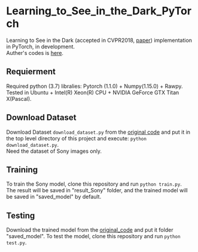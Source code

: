 # Learning_to_See_in_the_Dark_PyTorch  
  
Learning to See in the Dark (accepted in CVPR2018, [paper](http://cchen156.web.engr.illinois.edu/paper/18CVPR_SID.pdf)) implementation in PyTorch, in development.  
Auther's codes is [here](https://github.com/cchen156/Learning-to-See-in-the-Dark).  
    
## Requierment  
Required python (3.7) libralies: Pytorch (1.1.0) + Numpy(1.15.0) + Rawpy.  
Tested in Ubuntu + Intel(R) Xeon(R) CPU + NVIDIA GeForce GTX Titan X(Pascal).  
  
## Download Dataset  
Download Dataset `download_dataset.py` from the [original code](https://github.com/cchen156/Learning-to-See-in-the-Dark) and put it in the top level directory of this project and execute: `python download_dataset.py`.  
Need the dataset of Sony images only.  
  
## Training  
To train the Sony model, clone this repository and run `python train.py`.  
The result will be saved in "result_Sony" folder, and the trained model will be saved in "saved_model" by default.  
  
## Testing  
Download the trained model from the [original_code](https://github.com/cchen156/Learning-to-See-in-the-Dark) and put it folder "saved_model".
To test the model, clone this repository and run `python test.py`.  
 
